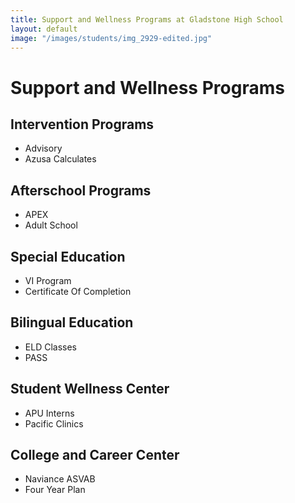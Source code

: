 ```yaml
---
title: Support and Wellness Programs at Gladstone High School
layout: default
image: "/images/students/img_2929-edited.jpg"
---
```


# Support and Wellness Programs

## Intervention Programs
* Advisory
* Azusa Calculates

## Afterschool Programs
* APEX
* Adult School

## Special Education
* VI Program
* Certificate Of Completion

## Bilingual Education
* ELD Classes
* PASS

## Student Wellness Center
* APU Interns
* Pacific Clinics

## College and Career Center
* Naviance ASVAB
* Four Year Plan
